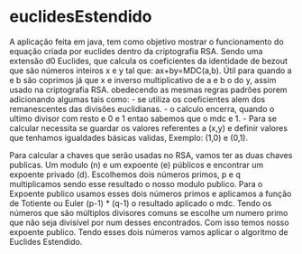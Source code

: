 # euclidesEstendido
A aplicação feita em java, tem como objetivo mostrar o funcionamento do equação criada por euclides dentro da criptografia RSA.
Sendo uma extensão d0 Euclides,  que calcula os coeficientes da identidade de bezout que são números inteiros x e y tal que:
      ax+by=MDC(a,b).
	Útil para quando a e b são coprimos já que x e inverso multiplicativo de a e b o do y,  assim usado na criptografia RSA.
	obedecendo as mesmas regras padrões porem adicionando algumas tais como:
	- se utiliza os coeficientes alem dos remanescentes das divisões euclidianas.
	- o calculo encerra, quando o ultimo divisor com  resto e 0 e 1 entao sabemos que o mdc  e  1.
	- Para se calcular necessita se guardar os valores referentes a (x,y)
e definir valores que tenhamos igualdades básicas validas, Exemplo: (1,0) e (0,1).

Para calcular a chaves que serão usadas no RSA, vamos ter as duas chaves publicas.
Um modulo (n) e um expoente (e) públicos e encontrar um expoente privado (d).
Escolhemos dois números primos, p e q multiplicamos sendo esse resultado o nosso 
modulo publico. Para o Expoente publico usamos esses dois números primos e aplicamos
a função de Totiente ou Euler (p-1) * (q-1)  o resultado aplicado o mdc. 
Tendo os números  que são múltiplos divisores comuns se escolhe um numero primo que
 não seja divisível por num desses encontrados. Com isso temos nosso expoente publico.
Tendo esses dois números vamos aplicar o algoritmo de Euclides Estendido.


